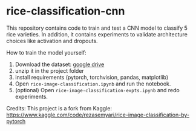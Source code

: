 # rice-classification-cnn
This repository contains code to train and test a CNN model to classify 5 rice varieties. In addition, it contains experiments to validate architecture choices like activation and dropouts.

How to train the model yourself:
1. Download the dataset: [google drive](https://drive.google.com/file/d/1no9iC3tBHER93pnuQyyKKcK_LBUnrD86/view?usp=sharing)
2. unzip it in the project folder
3. install requirements (pytorch, torchvision, pandas, matplotlib)
4. Open `rice-image-classification.ipynb` and run the notebook.
5. (optional) Open `rice-image-classification-expts.ipynb` and redo experiments.

Credits:
This project is a fork from Kaggle:
https://www.kaggle.com/code/rezasemyari/rice-image-classification-by-pytorch
